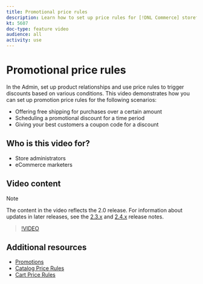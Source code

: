 ```yaml
---
title: Promotional price rules
description: Learn how to set up price rules for [!DNL Commerce] storefront promotions for three common scenarios.
kt: 5607
doc-type: feature video
audience: all
activity: use
---
```


# Promotional price rules

In the Admin, set up product relationships and use price rules to trigger discounts based on various conditions. This video demonstrates how you can set up promotion price rules for the following scenarios:

- Offering free shipping for purchases over a certain amount
- Scheduling a promotional discount for a time period
- Giving your best customers a coupon code for a discount

## Who is this video for?

- Store administrators
- eCommerce marketers

## Video content

>[!NOTE]
>
>The content in the video reflects the 2.0 release. For information about updates in later releases, see the [2.3.x](https://devdocs.magento.com/guides/v2.3/release-notes/bk-release-notes.html) and [2.4.x](https://devdocs.magento.com/guides/v2.4/release-notes/bk-release-notes.html) release notes.

>[!VIDEO](https://video.tv.adobe.com/v/35773?quality=12&learn=on)

## Additional resources

- [Promotions](https://docs.magento.com/user-guide/marketing/promotions.html)
- [Catalog Price Rules](https://docs.magento.com/user-guide/marketing/price-rules-catalog.html)
- [Cart Price Rules](https://docs.magento.com/user-guide/marketing/price-rules-cart.html)
